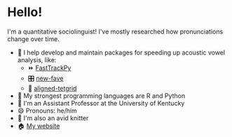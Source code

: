 # Hello! 

I'm a quantitative sociolinguist! I've mostly researched how pronunciations change over time.

- 🤖 I help develop and maintain packages for speeding up acoustic vowel analysis, like:
  - ⏩ [FastTrackPy](https://fasttrackiverse.github.io/fasttrackpy/)
  - 🎛️ [new-fave](https://forced-alignment-and-vowel-extraction.github.io/new-fave/)
  - 📐 [aligned-tetgrid](https://forced-alignment-and-vowel-extraction.github.io/alignedTextGrid/)
- 💬 My strongest programming languages are R and Python
- 🏫 I'm an Assistant Professor at the University of Kentucky
- 😄 Pronouns: he/him
- 🧶 I'm also an avid knitter
- 🏠 [My website](https://jofrhwld.github.io/)
